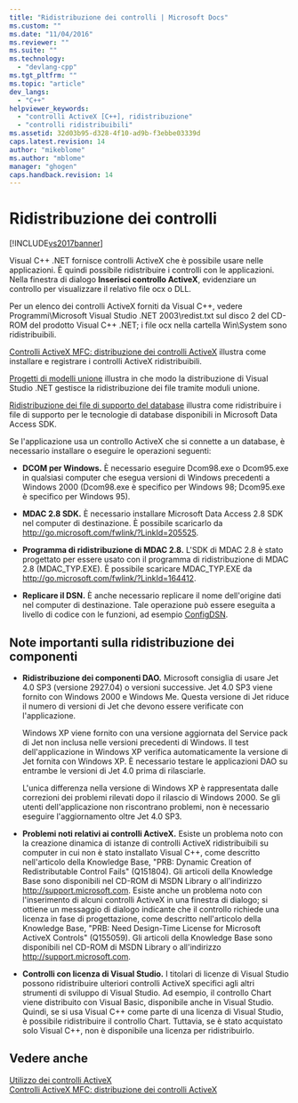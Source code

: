 ```yaml
---
title: "Ridistribuzione dei controlli | Microsoft Docs"
ms.custom: ""
ms.date: "11/04/2016"
ms.reviewer: ""
ms.suite: ""
ms.technology: 
  - "devlang-cpp"
ms.tgt_pltfrm: ""
ms.topic: "article"
dev_langs: 
  - "C++"
helpviewer_keywords: 
  - "controlli ActiveX [C++], ridistribuzione"
  - "controlli ridistribuibili"
ms.assetid: 32d03b95-d328-4f10-ad9b-f3ebbe03339d
caps.latest.revision: 14
author: "mikeblome"
ms.author: "mblome"
manager: "ghogen"
caps.handback.revision: 14
---
```

# Ridistribuzione dei controlli
[!INCLUDE[vs2017banner](../../assembler/inline/includes/vs2017banner.md)]

Visual C\+\+ .NET fornisce controlli ActiveX che è possibile usare nelle applicazioni. È quindi possibile ridistribuire i controlli con le applicazioni. Nella finestra di dialogo **Inserisci controllo ActiveX**, evidenziare un controllo per visualizzare il relativo file ocx o DLL.  
  
 Per un elenco dei controlli ActiveX forniti da Visual C\+\+, vedere Programmi\\Microsoft Visual Studio .NET 2003\\redist.txt sul disco 2 del CD\-ROM del prodotto Visual C\+\+ .NET; i file ocx nella cartella Win\\System sono ridistribuibili.  
  
 [Controlli ActiveX MFC: distribuzione dei controlli ActiveX](../../mfc/mfc-activex-controls-distributing-activex-controls.md) illustra come installare e registrare i controlli ActiveX ridistribuibili.  
  
 [Progetti di modelli unione](http://msdn.microsoft.com/it-it/e92e4f85-fba5-45ee-a432-892a956daeb9) illustra in che modo la distribuzione di Visual Studio .NET gestisce la ridistribuzione dei file tramite moduli unione.  
  
 [Ridistribuzione dei file di supporto del database](../../ide/redistributing-database-support-files.md) illustra come ridistribuire i file di supporto per le tecnologie di database disponibili in Microsoft Data Access SDK.  
  
 Se l'applicazione usa un controllo ActiveX che si connette a un database, è necessario installare o eseguire le operazioni seguenti:  
  
-   **DCOM per Windows.** È necessario eseguire Dcom98.exe o Dcom95.exe in qualsiasi computer che esegua versioni di Windows precedenti a Windows 2000 \(Dcom98.exe è specifico per Windows 98; Dcom95.exe è specifico per Windows 95\).  
  
-   **MDAC 2.8 SDK.** È necessario installare Microsoft Data Access 2.8 SDK nel computer di destinazione. È possibile scaricarlo da [http:\/\/go.microsoft.com\/fwlink\/?LinkId\=205525](http://go.microsoft.com/fwlink/?LinkId=205525).  
  
-   **Programma di ridistribuzione di MDAC 2.8.** L'SDK di MDAC 2.8 è stato progettato per essere usato con il programma di ridistribuzione di MDAC 2.8 \(MDAC\_TYP.EXE\). È possibile scaricare MDAC\_TYP.EXE da [http:\/\/go.microsoft.com\/fwlink\/?LinkId\=164412](http://go.microsoft.com/fwlink/?LinkId=164412).  
  
-   **Replicare il DSN.** È anche necessario replicare il nome dell'origine dati nel computer di destinazione. Tale operazione può essere eseguita a livello di codice con le funzioni, ad esempio [ConfigDSN](https://msdn.microsoft.com/en-us/library/ms709275.aspx).  
  
## Note importanti sulla ridistribuzione dei componenti  
  
-   **Ridistribuzione dei componenti DAO.** Microsoft consiglia di usare Jet 4.0 SP3 \(versione 2927.04\) o versioni successive. Jet 4.0 SP3 viene fornito con Windows 2000 e Windows Me. Questa versione di Jet riduce il numero di versioni di Jet che devono essere verificate con l'applicazione.  
  
     Windows XP viene fornito con una versione aggiornata del Service pack di Jet non inclusa nelle versioni precedenti di Windows. Il test dell'applicazione in Windows XP verifica automaticamente la versione di Jet fornita con Windows XP. È necessario testare le applicazioni DAO su entrambe le versioni di Jet 4.0 prima di rilasciarle.  
  
     L'unica differenza nella versione di Windows XP è rappresentata dalle correzioni dei problemi rilevati dopo il rilascio di Windows 2000. Se gli utenti dell'applicazione non riscontrano problemi, non è necessario eseguire l'aggiornamento oltre Jet 4.0 SP3.  
  
-   **Problemi noti relativi ai controlli ActiveX.** Esiste un problema noto con la creazione dinamica di istanze di controlli ActiveX ridistribuibili su computer in cui non è stato installato Visual C\+\+, come descritto nell'articolo della Knowledge Base, "PRB: Dynamic Creation of Redistributable Control Fails" \(Q151804\). Gli articoli della Knowledge Base sono disponibili nel CD\-ROM di MSDN Library o all'indirizzo [http:\/\/support.microsoft.com](http://support.microsoft.com). Esiste anche un problema noto con l'inserimento di alcuni controlli ActiveX in una finestra di dialogo; si ottiene un messaggio di dialogo indicante che il controllo richiede una licenza in fase di progettazione, come descritto nell'articolo della Knowledge Base, "PRB: Need Design\-Time License for Microsoft ActiveX Controls" \(Q155059\). Gli articoli della Knowledge Base sono disponibili nel CD\-ROM di MSDN Library o all'indirizzo [http:\/\/support.microsoft.com](http://support.microsoft.com).  
  
-   **Controlli con licenza di Visual Studio.** I titolari di licenze di Visual Studio possono ridistribuire ulteriori controlli ActiveX specifici agli altri strumenti di sviluppo di Visual Studio. Ad esempio, il controllo Chart viene distribuito con Visual Basic, disponibile anche in Visual Studio. Quindi, se si usa Visual C\+\+ come parte di una licenza di Visual Studio, è possibile ridistribuire il controllo Chart. Tuttavia, se è stato acquistato solo Visual C\+\+, non è disponibile una licenza per ridistribuirlo.  
  
## Vedere anche  
 [Utilizzo dei controlli ActiveX](../../data/ado-rdo/using-activex-controls.md)   
 [Controlli ActiveX MFC: distribuzione dei controlli ActiveX](../../mfc/mfc-activex-controls-distributing-activex-controls.md)